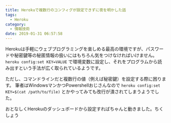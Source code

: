 ```yaml
---
title: Herokuで複数行のコンフィグが設定できずに夜を明かした話
tags:
  - Heroku
category:
  - 情報技術
date: 2019-01-31 06:57:58
---
```



Herokuは手軽にウェブプログラミングを楽しめる最高の環境ですが、パスワードや秘密鍵等の秘匿情報の扱いにはもちろん気をつけなければいけません。
`heroku config:set KEY=VALUE` で環境変数に設定し、それをプログラムから読み出すという手法が広く取られているようです。

ただし、コマンドラインだと複数行の値（例えば秘密鍵）を設定する際に困ります。
筆者はWindowsマンかつPowershellおじさんなので `heroku config:set KEY=$(cat /path/to/file)` とかやってみても改行が潰されてしまうようでした。

おとなしくHerokuのダッシュボードから設定すればちゃんと動きました。ちくしょう
